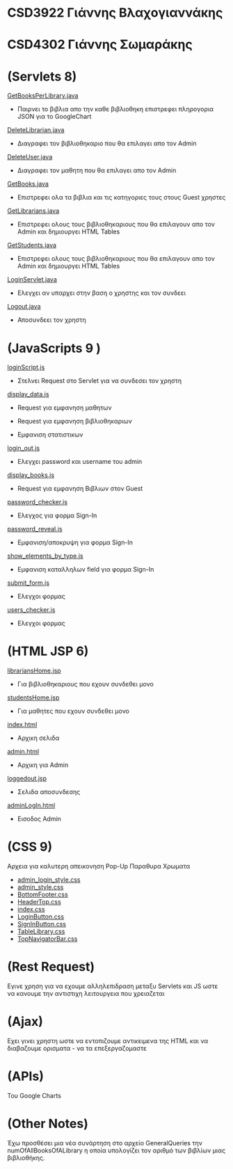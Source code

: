 CSD3922 Γιάννης Βλαχογιαννάκης
==
CSD4302 Γιάννης Σωμαράκης
==



(Servlets 8)
==

[GetBooksPerLibrary.java](..%2Fjava%2Fservlets%2FGetBooksPerLibrary.java)

- Παιρνει το βιβλια απο την καθε βιβλιοθηκη επιστρεφει πληρογορια JSON για το GoogleChart

[DeleteLibrarian.java](..%2Fjava%2Fservlets%2FDeleteLibrarian.java)

- Διαγραφει τον βιβλιοθηκαριο που θα επιλαγει απο τον Admin

[DeleteUser.java](..%2Fjava%2Fservlets%2FDeleteUser.java)

- Διαγραφει τον μαθητη που θα επιλαγει απο τον Admin

[GetBooks.java](..%2Fjava%2Fservlets%2FGetBooks.java)

- Επιστρεφει ολα τα βιβλια και τις κατηγοριες τους στους Guest χρηστες

[GetLibrarians.java](..%2Fjava%2Fservlets%2FGetLibrarians.java)

- Επιστρεφει ολους τους βιβλιοθηκαριους που θα επιλαγουν απο τον Admin και δημιουργει HTML Tables

[GetStudents.java](..%2Fjava%2Fservlets%2FGetStudents.java)

- Επιστρεφει ολους τους βιβλιοθηκαριους που θα επιλαγουν απο τον Admin και δημιουργει HTML Tables

[LoginServlet.java](..%2Fjava%2Fservlets%2FLoginServlet.java)

- Ελεγχει αν υπαρχει στην βαση ο χρηστης και τον συνδεει

[Logout.java](..%2Fjava%2Fservlets%2FLogout.java)

- Αποσυνδεει τον χρηστη

(JavaScripts 9 )
==

[loginScript.js](js%2FLogin%2FloginScript.js)

- Στελνει Request στο Servlet για να συνδεσει τον χρηστη

[display_data.js](js%2Fadmin%2Fdisplay_data.js)

- Request για εμφανηση μαθητων

- Request για εμφανηση βιβλιοθηκαριων

- Εμφανιση στατιστικων

[login_out.js](js%2Fadmin%2Fusers_data_on_admin.js)

- Ελεγχει password και username του admin

[display_books.js](js%2FBooks%2FDisplay_books.js)

- Request για εμφανηση Βιβλιων στον Guest

[password_checker.js](js%2FForm%2Fpassword_checker.js)

- Ελεγχος για φορμα Sign-In

[password_reveal.js](js%2FForm%2Fpassword_reveal.js)

- Εμφανιση/αποκρυψη για φορμα Sign-In

[show_elements_by_type.js](js%2FForm%2Fshow_elements_by_type.js)

- Εμφανιση καταλληλων field για φορμα Sign-In

[submit_form.js](js%2FForm%2Fsubmit_form.js)

- Ελεγχοι φορμας

[users_checker.js](js%2FForm%2Fusers_checker.js)

- Ελεγχοι φορμας

(HTML JSP 6)
==

[librariansHome.jsp](librariansHome.jsp)

- Για βιβλιοθηκαριους που εχουν συνδεθει μονο

[studentsHome.jsp](studentsHome.jsp)

- Για μαθητες που εχουν συνδεθει μονο

[index.html](index.html)

- Αρχικη σελιδα

[admin.html](admin.html)

- Αρχικη για Admin

[loggedout.jsp](loggedout.jsp)

- Σελιδα αποσυνδεσης

[adminLogIn.html](adminLogIn.html)

- Εισοδος Admin

(CSS 9)
==
Αρχεια για καλυτερη απεικονηση
Pop-Up Παραθυρα
Χρωματα

- [admin_login_style.css](css%2Fadmin_login_style.css)
- [admin_style.css](css%2Fadmin_style.css)
- [BottomFooter.css](css%2FBottomFooter.css)
- [HeaderTop.css](css%2FHeaderTop.css)
- [index.css](css%2Findex.css)
- [LoginButton.css](css%2FLoginButton.css)
- [SignInButton.css](css%2FSignInButton.css)
- [TableLibrary.css](css%2FTableLibrary.css)
- [TopNavigatorBar.css](css%2FTopNavigatorBar.css)

(Rest Request)
==

Εγινε χρηση για να εχουμε αλληλεπιδραση μεταξυ Servlets και JS ωστε να κανουμε την αντιστιχη λειτουργεια που χρειαζεται

(Ajax)
==

Εχει γινει χρηστη ωστε να εντοπιζουμε αντικειμενα της HTML και να διαβαζουμε ορισματα - να τα επεξεργαζομαστε

(APIs)
==

Του Google Charts

(Other Notes)
==

Έχω προσθέσει μια νέα συνάρτηση στο αρχείο GeneralQueries την numOfAllBooksOfALibrary η οποία υπολογίζει τον αριθμό των βιβλίων μιας βιβλιοθήκης.

